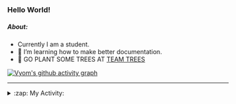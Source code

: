 ### Hello World!

##### About:
- Currently I am a student.
- 🌱 I’m learning how to make better documentation.
- 🌱 GO PLANT SOME TREES AT [TEAM TREES](https://teamtrees.org/)

[![Vyom's github activity graph](https://activity-graph.herokuapp.com/graph?username=Vyvy-vi)](https://github.com/ashutosh00710/github-readme-activity-graph)

---
<details>
  <summary>:zap: My Activity:</summary>
  
<!--START_SECTION:waka-->
![Code Time](http://img.shields.io/badge/Code%20Time-979%20hrs%2047%20mins-blue)

**I'm a Night 🦉** 

```text
🌞 Morning    99 commits     ███░░░░░░░░░░░░░░░░░░░░░░   13.9% 
🌆 Daytime    176 commits    ██████░░░░░░░░░░░░░░░░░░░   24.72% 
🌃 Evening    229 commits    ████████░░░░░░░░░░░░░░░░░   32.16% 
🌙 Night      208 commits    ███████░░░░░░░░░░░░░░░░░░   29.21%

```
📅 **I'm Most Productive on Sunday** 

```text
Monday       101 commits    ███░░░░░░░░░░░░░░░░░░░░░░   14.19% 
Tuesday      115 commits    ████░░░░░░░░░░░░░░░░░░░░░   16.15% 
Wednesday    88 commits     ███░░░░░░░░░░░░░░░░░░░░░░   12.36% 
Thursday     104 commits    ███░░░░░░░░░░░░░░░░░░░░░░   14.61% 
Friday       109 commits    ███░░░░░░░░░░░░░░░░░░░░░░   15.31% 
Saturday     78 commits     ██░░░░░░░░░░░░░░░░░░░░░░░   10.96% 
Sunday       117 commits    ████░░░░░░░░░░░░░░░░░░░░░   16.43%

```


📊 **This Week I Spent My Time On** 

```text
🔥 Editors: 
VS Code                  2 hrs 47 mins       █████████████████████████   100.0%

🐱‍💻 Projects: 
CSF                      2 hrs 42 mins       ████████████████████████░   97.14% 
praise                   4 mins              ░░░░░░░░░░░░░░░░░░░░░░░░░   2.86%

```


 Last Updated on 28/11/2022 11:04:07 UTC
<!--END_SECTION:waka-->
</details>
